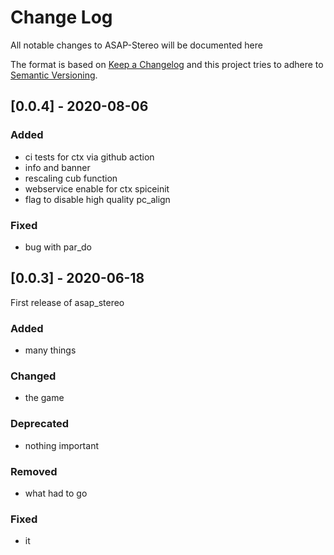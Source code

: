 # Change Log   
All notable changes to ASAP-Stereo will be documented here

The format is based on [Keep a Changelog](http://keepachangelog.com/)
and this project tries to adhere to [Semantic Versioning](http://semver.org/).


## [0.0.4] - 2020-08-06
### Added
- ci tests for ctx via github action
- info and banner
- rescaling cub function
- webservice enable for ctx spiceinit
- flag to disable high quality pc_align

### Fixed
- bug with par_do 

## [0.0.3] - 2020-06-18
First release of asap_stereo

### Added
- many things

### Changed
- the game

### Deprecated
- nothing important

### Removed
- what had to go

### Fixed
- it
